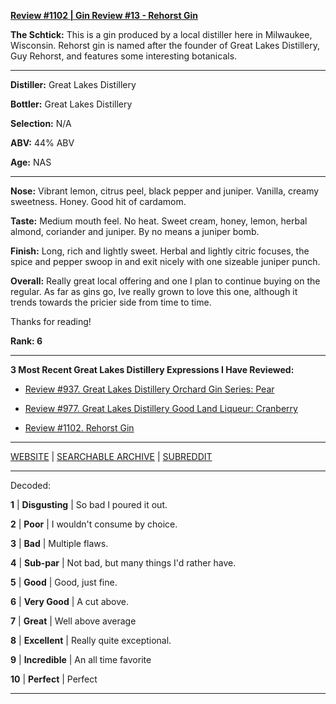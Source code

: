 
[**Review #1102 | Gin Review #13 - Rehorst Gin**]( https://t8ke.review/review-1102-great-lakes-distillery-rehorst-gin/)

**The Schtick:** This is a gin produced by a local distiller here in Milwaukee, Wisconsin. Rehorst gin is named after the founder of Great Lakes Distillery, Guy Rehorst, and features some interesting botanicals. 

-----

**Distiller:** Great Lakes Distillery

**Bottler:** Great Lakes Distillery 

**Selection:** N/A

**ABV:**  44% ABV

**Age:** NAS 

-----

**Nose:**  Vibrant lemon, citrus peel, black pepper and juniper. Vanilla, creamy sweetness. Honey. Good hit of cardamom.

**Taste:** Medium mouth feel. No heat. Sweet cream, honey, lemon, herbal almond, coriander and juniper. By no means a juniper bomb. 

**Finish:** Long, rich and lightly sweet. Herbal and lightly citric focuses, the spice and pepper swoop in and exit nicely with one sizeable juniper punch.

**Overall:** Really great local offering and one I plan to continue buying on the regular. As far as gins go, Ive really grown to love this one, although it trends towards the pricier side from time to time. 

Thanks for reading!

**Rank: 6**

----- 

**3 Most Recent Great Lakes Distillery Expressions I Have Reviewed:** 

- [Review #937. Great Lakes Distillery Orchard Gin Series: Pear]( https://t8ke.review/review-937-great-lakes-distillery-orchard-series-gin-pear/) 

- [Review #977. Great Lakes Distillery Good Land Liqueur: Cranberry]( https://t8ke.review/review-977-great-lakes-distillery-good-land-liqueur-cranberry/) 

- [Review #1102. Rehorst Gin]( https://t8ke.review/review-1102-great-lakes-distillery-rehorst-gin/) 

-----

[WEBSITE](https://t8ke.review) | [SEARCHABLE ARCHIVE](https://t8ke.review/review-archive/) | [SUBREDDIT](https://reddit.com/r/t8kereviews)

-----

Decoded:

**1** | **Disgusting** | So bad I poured it out.

**2** | **Poor** | I wouldn't consume by choice.

**3** | **Bad** | Multiple flaws.

**4** | **Sub-par** | Not bad, but many things I'd rather have.

**5** | **Good** | Good, just fine.

**6** | **Very Good** | A cut above.

**7** | **Great** | Well above average

**8** | **Excellent** | Really quite exceptional.

**9** | **Incredible** | An all time favorite

**10** | **Perfect** | Perfect

----

